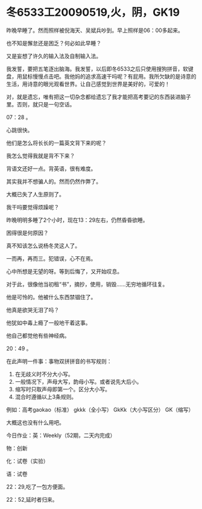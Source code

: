 # 冬6533工20090519,火，阴，GK19

昨晚早睡了。然而照样被倪海天、吴斌兵吵到。早上照样是06：00多起来。

也不知是懈怠还是困乏？何必如此早睡？

又是妄想了许久的输入法及自制输入法。

我发誓，要把五笔逐出脑海。我发誓，以后即冬6533之后只使用搜狗拼音，软键盘，用鼠标慢慢点击吧。我他妈的追求高速干吗呢？有屁用。我所欠缺的是诗意的生活，用诗意的眼光观看世界。让自己感觉到世界是美好的，可爱的！

对，就是遗忘，唯有把这一切杂念都给遗忘了我才能把高考要记的东西装进脑子里。否则，就只是一句空话。

07：28 。

心跳很快。

他们是怎么将长长的一篇英文背下来的呢？

我怎么觉得我就是背不下来？

背语文还好一点。背英语，很有难度。

其实我并不想骗人的。然而仍然作弊了。

大概已失了人生原则了。

我干吗要觉得烦躁呢？

昨晚明明多睡了2个小时，现在13：29左右，仍然昏昏欲睡。

困得很是何原因？

真不知该怎么说杨冬灵这人了。

一而再，再而三。犯错误，心不在焉。

心中所想是无望的呀。等到后悔了，又开始叹息。

对于此，很像他当初租“书”，摘抄，使用，销毁……无穷地循环往复。

他是可怜的。他被什么东西禁锢住了。

他真是欲哭无泪了吗？

他犹如中毒上瘾了一般地干着这事。

他自己都觉他有些神经病。

20：49 。

在此声明一件事：事物双拼拼音的书写规则：

1. 在无歧义时不分大小写。
2. 一般情况下，声母大写，韵母小写。或者说先大后小。
3. 缩写时只取声母即第一个。区分大小写。
4. 混合时遵循以上3条规则。

例如：高考gaokao（标准） gkkk（全小写） GkKk（大小写区分） GK（缩写）

大概这也没有什么用吧。

今日作业：英：Weekly（52期，二天内完成）

物：创新

化：试卷（实验）

语：试卷

22：29,吃了一包方便面。

22：52,延时者归来。

